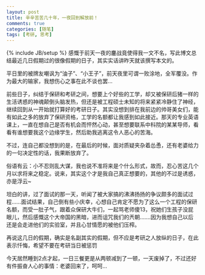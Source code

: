```yaml
---
layout: post
title: 辛辛苦苦几十年，一夜回到解放前！
comments: true
categories: [随笔]
tags: [考研, 思考]
---
```

{% include JB/setup %}
感慨于前天一夜的鏖战竟使得我一文不名，写此博文总结最近几日假期过的很像假期的日子，其实实话讲昨天就该撰写本文的。

平日里的被牌友嘲讽为“油子”、“小王子”，前天夜里可谓一败涂地，全军覆没。作为最大的输家，我想伤心之事在此不谈也罢…

前些日子，纠结于保研和考研之间，想要上个好些的工学，却又被保研后猪一样的生活诱惑的神魂颠倒头脑发热，但还是被工程硕士未知的将来紧紧冷静住了神经，继续回到从一开始就打算好的考研日子。其实没想到排在我前边的帅哥美女们，能有如此之多的放弃了保研资格，工学的名额都让我感到如此接近。那天的专业英语课上，一直在想自己是否有机会而怦然心动，甚至想要联系中科院的某某导师，看看有谁想要我这个边缘学生，然后助我逃离这令人恶心的苦海。

不过，连自己都没想到的是，在最后的时候，面对质疑夹杂着怂恿，还有老婆给力的一句决定性的话，我果断放弃了。

俗语有云：小不忍则乱大谋，我也说不准将来是个什么形式，故而，忍心苦这几个月以求将来之稳定。说来，其实这个才是我自己真正想要的，其他的不过是诱惑，亦是浮云~

坦白的讲，过了面试的那一天，听闻了被大家搞的沸沸扬扬的争议颇多的面试过程......面试结果，自己倒有些小庆幸，心想自己肯定不愿为了这么一个工程的保研名额，而受一肚子气，跟着众保研大牛们，一起骂老师傻13，祝她们生孩子没屁眼儿，然后感慨这个大帝国的黑暗，进而诅咒我们的兲朝…….因为我想自己以后还是会走进他们的实验室，并且心甘情愿的被他们压榨。

再说这几日的假期，确实是名副其实的假期，但不应是考研之人放纵的日子，在此表示忏悔，希望不要在考研当日被惩罚

今天居然睡到2点才起，一日三餐更是从两顿减到了一顿，一天废掉了，不过还好有件振奋人心的事情：老婆回来了，呵呵…

